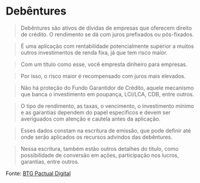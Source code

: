 # Debêntures

> Debêntures são ativos de dívidas de empresas que oferecem direito de crédito. O rendimento se dá com juros prefixados ou pós-fixados.

> É uma aplicação com rentabilidade potencialmente superior a muitos outros investimentos de renda fixa, já que tem risco maior.

> Com um título como esse, você empresta dinheiro para empresas.

> Por isso, o risco maior é recompensado com juros mais elevados.

> Não há proteção do Fundo Garantidor de Crédito, aquele mecanismo que banca o investimento em poupança, LCI/LCA, CDB, entre outros.

> O tipo de rendimento, as taxas, o vencimento, o investimento mínimo e as garantias dependem do papel específicos e devem ser averiguados com atenção e cautela antes da aplicação.

> Esses dados constam na escritura de emissão, que pode definir até onde serão aplicados os recursos advindos das debêntures.

> Nessa escritura, também estão outros detalhes do título, como possibilidade de conversão em ações, participação nos lucros, garantias, entre outros.

Fonte: [BTG Pactual Digital](https://www.btgpactualdigital.com/blog/investimentos/investimentos-em-renda-fixa-e-variavel?gclid=CjwKCAjw7e_0BRB7EiwAlH-goCNX_s5TOL3_LQbWHQ3hx5s501I-1DeAPDvwJty1h9t3uAaA-YdhZxoC3VoQAvD_BwE)